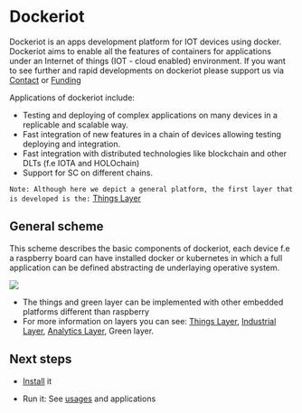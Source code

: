 # Dockeriot

Dockeriot is an apps development platform for IOT devices using docker.
Dockeriot aims to enable all the features of containers for applications
under an Internet of things (IOT - cloud enabled) environment. If you want to see further and rapid developments on dockeriot please support us via  [Contact](CONTACT.md) or [Funding](.github/FUNDING.yml)

Applications of dockeriot include: 
* Testing and deploying of complex applications on many devices in a replicable and scalable way. 
* Fast integration of new features in a chain of devices allowing testing deploying and integration.
* Fast integration with distributed technologies like blockchain and other DLTs (f.e IOTA and HOLOchain)
* Support for SC on different chains. 

```Note: Although here we depict a general platform, the first layer that is developed is the:``` [Things Layer](ThingsLayer.md)

## General scheme
This scheme describes the basic components of dockeriot, each device f.e a raspberry board can have installed docker or kubernetes in which 
a full application can be defined abstracting de underlaying operative system. 

<img src="./images/IotPlatform.jpeg">


* The things and green layer can be implemented with other embedded platforms different than raspberry
* For more information on layers you can see: [Things Layer](ThingsLayer.md), [Industrial Layer](IndustrialLayer.md), [Analytics Layer](AnalyticsLayer.md), Green layer. 

## Next steps

* [Install](installation.md) it

* Run it: See [usages](USAGES.md) and applications


